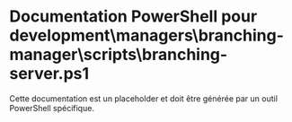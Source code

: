 # Documentation PowerShell pour development\managers\branching-manager\scripts\branching-server.ps1

Cette documentation est un placeholder et doit être générée par un outil PowerShell spécifique.

